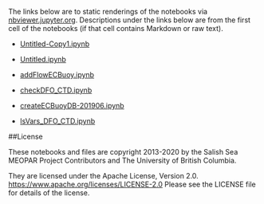 The links below are to static renderings of the notebooks via
[nbviewer.jupyter.org](https://nbviewer.jupyter.org/).
Descriptions under the links below are from the first cell of the notebooks
(if that cell contains Markdown or raw text).

* [Untitled-Copy1.ipynb](https://nbviewer.jupyter.org/github/SalishSeaCast/analysis-elise-2/blob/master/notebooks/databases/Untitled-Copy1.ipynb)  
    
* [Untitled.ipynb](https://nbviewer.jupyter.org/github/SalishSeaCast/analysis-elise-2/blob/master/notebooks/databases/Untitled.ipynb)  
    
* [addFlowECBuoy.ipynb](https://nbviewer.jupyter.org/github/SalishSeaCast/analysis-elise-2/blob/master/notebooks/databases/addFlowECBuoy.ipynb)  
    
* [checkDFO_CTD.ipynb](https://nbviewer.jupyter.org/github/SalishSeaCast/analysis-elise-2/blob/master/notebooks/databases/checkDFO_CTD.ipynb)  
    
* [createECBuoyDB-201906.ipynb](https://nbviewer.jupyter.org/github/SalishSeaCast/analysis-elise-2/blob/master/notebooks/databases/createECBuoyDB-201906.ipynb)  
    
* [lsVars_DFO_CTD.ipynb](https://nbviewer.jupyter.org/github/SalishSeaCast/analysis-elise-2/blob/master/notebooks/databases/lsVars_DFO_CTD.ipynb)  
    

##License

These notebooks and files are copyright 2013-2020
by the Salish Sea MEOPAR Project Contributors
and The University of British Columbia.

They are licensed under the Apache License, Version 2.0.
https://www.apache.org/licenses/LICENSE-2.0
Please see the LICENSE file for details of the license.
